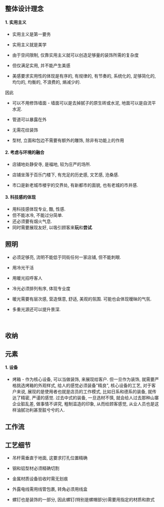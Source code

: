 ## 整体设计理念

#### 1. 实用主义

- 实用主义是第一要务

- 实用主义就是美学

- 由于空间限制, 仅靠实用主义就可以创造足够量的装饰所需的复杂度

- 但仅满足实用, 并不能产生美感

- 美感要求实用性的体现是有序的, 有规律的, 有节奏的, 系统化的, 足够简化的, 均匀的, 均衡的, 不浪费的, 熵减少的.

因此

- 可以不用修饰墙面 - 墙面可以是去掉腻子的原生砖或水泥, 地面可以是自流平水泥.

- 管道可以暴露在外

- 无需花纹装饰

- 型材, 立面和包边不需要有额外的雕饰, 除非有功能上的作用

#### 2. 考虑与环境的融合

- 店铺地处静安寺, 是福地, 较为庄严的场所.

- 店铺坐落于百乐门楼下, 有充足的历史感, 文艺感, 沧桑感.

- 市口是新老城市楼宇的交界处, 有新都市的面貌, 也有老城的市井感.

#### 3. 科技感的体现

- 用科技感体现专业, 酷, 性感. 
- 但不能冰冷, 不能过分简单. 
- 还必须要有烟火气息.
- 同时需要展现友好, 以吸引顾客来**玩**和**尝试**.



## 照明

- 必须足够亮, 流明不能低于同街任何一家店铺, 但不能刺眼.

- 用冷光干活

- 用暖光招呼客人

- 冷光必须排列有序, 体现专业度

- 暖光需要有层次感, 营造惬意, 舒适, 美观的氛围. 可能也会体现暧昧的气氛.

- 多重光源还可以提升景深.

    

## 收纳



## 元素

#### 1. 设备

- 烤箱 - 作为核心设备, 可以当做装饰, 来展现给客户. 但一旦作为装饰, 就需要严格挑选烤箱的外观样式, 给人的感觉必须装备"精良", 核心设备的工艺, 对于客户来说, 展现的是使用者也就是店员的工作模式, 比如日系和德系的装备, 就传达了精密, 严谨的感觉. 过去中式的装备, 一旦选材不慎, 就会给人过去那种山寨企业脏乱差, 做事情不讲究, 粗制滥造的印象, 从而给顾客感觉, 从业人员也是这样油腻功利甚至脏兮兮的人.



## 工作流



## 工艺细节

- 吊杆需垂直于地面, 这要求打孔位置精确

- 钢和铝型材必须精确切割

- 金属材质设备验收时需无划痕

- 外露电线需用线管包裹, 转角必须用线盒

- 螺钉也是装饰的一部分, 因此螺钉(特别是螺帽部分)需要用指定的材质和款式


